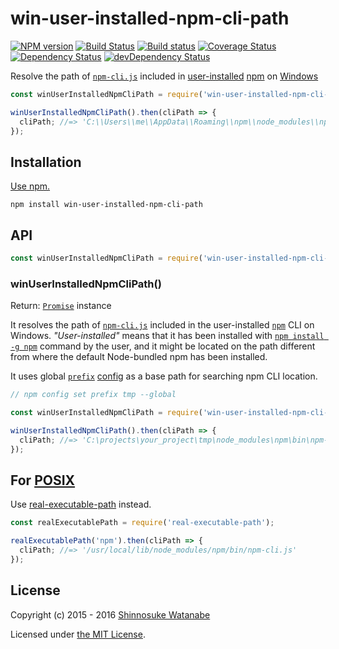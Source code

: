 # win-user-installed-npm-cli-path

[![NPM version](https://img.shields.io/npm/v/win-user-installed-npm-cli-path.svg)](https://www.npmjs.com/package/win-user-installed-npm-cli-path)
[![Build Status](https://travis-ci.org/shinnn/win-user-installed-npm-cli-path.svg?branch=master)](https://travis-ci.org/shinnn/win-user-installed-npm-cli-path)
[![Build status](https://ci.appveyor.com/api/projects/status/2sp4jxe2rp48lnk2/branch/master?svg=true)](https://ci.appveyor.com/project/ShinnosukeWatanabe/win-user-installed-npm-cli-path/branch/master)
[![Coverage Status](https://img.shields.io/coveralls/shinnn/win-user-installed-npm-cli-path.svg)](https://coveralls.io/github/shinnn/win-user-installed-npm-cli-path)
[![Dependency Status](https://david-dm.org/shinnn/win-user-installed-npm-cli-path.svg)](https://david-dm.org/shinnn/win-user-installed-npm-cli-path)
[![devDependency Status](https://david-dm.org/shinnn/win-user-installed-npm-cli-path/dev-status.svg)](https://david-dm.org/shinnn/win-user-installed-npm-cli-path#info=devDependencies)

Resolve the path of [`npm-cli.js`][npm-cli] included in [user-installed](https://docs.npmjs.com/getting-started/installing-node#updating-npm) [npm](https://www.npmjs.com/) on [Windows](https://www.microsoft.com/windows)

```javascript
const winUserInstalledNpmCliPath = require('win-user-installed-npm-cli-path');

winUserInstalledNpmCliPath().then(cliPath => {
  cliPath; //=> 'C:\\Users\\me\\AppData\\Roaming\\npm\\node_modules\\npm\\bin\\npm-cli.js'
});
```

## Installation

[Use npm.](https://docs.npmjs.com/cli/install)

```
npm install win-user-installed-npm-cli-path
```

## API

```javascript
const winUserInstalledNpmCliPath = require('win-user-installed-npm-cli-path');
```

### winUserInstalledNpmCliPath()

Return: [`Promise`](http://www.ecma-international.org/ecma-262/6.0/#sec-promise-constructor) instance

It resolves the path of [`npm-cli.js`][npm-cli] included in the user-installed [`npm`](https://github.com/npm/npm) CLI on Windows. *"User-installed"* means that it has been installed with [`npm install -g npm`](https://docs.npmjs.com/misc/faq#how-do-i-update-npm) command by the user, and it might be located on the path different from where the default Node-bundled npm has been installed.

It uses global [`prefix`](https://docs.npmjs.com/files/folders#prefix-configuration) [config](https://docs.npmjs.com/misc/config#prefix) as a base path for searching npm CLI location.

```javascript
// npm config set prefix tmp --global

const winUserInstalledNpmCliPath = require('win-user-installed-npm-cli-path');

winUserInstalledNpmCliPath().then(cliPath => {
  cliPath; //=> 'C:\projects\your_project\tmp\node_modules\npm\bin\npm-cli.js'
});
```

## For [POSIX](http://standards.ieee.org/develop/wg/POSIX.html)

Use [real-executable-path](https://github.com/shinnn/real-executable-path) instead.

```javascript
const realExecutablePath = require('real-executable-path');

realExecutablePath('npm').then(cliPath => {
  cliPath; //=> '/usr/local/lib/node_modules/npm/bin/npm-cli.js'
});
```

## License

Copyright (c) 2015 - 2016 [Shinnosuke Watanabe](https://github.com/shinnn)

Licensed under [the MIT License](./LICENSE).

[npm-cli]: https://github.com/npm/npm/blob/master/bin/npm-cli.js
